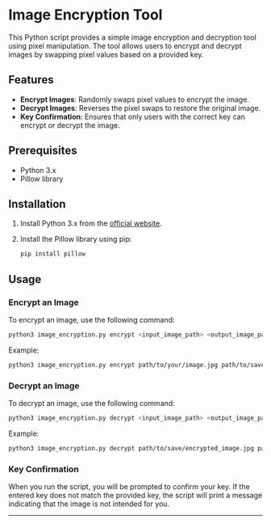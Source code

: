 # Image Encryption Tool

This Python script provides a simple image encryption and decryption tool using pixel manipulation. The tool allows users to encrypt and decrypt images by swapping pixel values based on a provided key.

## Features

- **Encrypt Images**: Randomly swaps pixel values to encrypt the image.
- **Decrypt Images**: Reverses the pixel swaps to restore the original image.
- **Key Confirmation**: Ensures that only users with the correct key can encrypt or decrypt the image.

## Prerequisites

- Python 3.x
- Pillow library

## Installation

1. Install Python 3.x from the [official website](https://www.python.org/).
2. Install the Pillow library using pip:

   ```bash
   pip install pillow
   ```

## Usage

### Encrypt an Image

To encrypt an image, use the following command:

```bash
python3 image_encryption.py encrypt <input_image_path> <output_image_path> <key>
```

Example:

```bash
python3 image_encryption.py encrypt path/to/your/image.jpg path/to/save/encrypted_image.jpg 42
```

### Decrypt an Image

To decrypt an image, use the following command:

```bash
python3 image_encryption.py decrypt <input_image_path> <output_image_path> <key>
```

Example:

```bash
python3 image_encryption.py decrypt path/to/save/encrypted_image.jpg path/to/save/decrypted_image.jpg 42
```

### Key Confirmation

When you run the script, you will be prompted to confirm your key. If the entered key does not match the provided key, the script will print a message indicating that the image is not intended for you.

---
